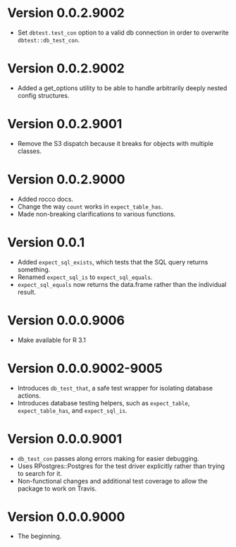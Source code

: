 # Version 0.0.2.9002
- Set `dbtest.test_con` option to a valid db connection in order to overwrite `dbtest::db_test_con`.

# Version 0.0.2.9002
- Added a get_options utility to be able to handle arbitrarily deeply nested config structures.

# Version 0.0.2.9001
- Remove the S3 dispatch because it breaks for objects with multiple classes.

# Version 0.0.2.9000
- Added rocco docs.
- Change the way `count` works in `expect_table_has`.
- Made non-breaking clarifications to various functions.

# Version 0.0.1
- Added `expect_sql_exists`, which tests that the SQL query returns something.
- Renamed `expect_sql_is` to `expect_sql_equals`.
- `expect_sql_equals` now returns the data.frame rather than the individual result.

# Version 0.0.0.9006
- Make available for R 3.1

# Version 0.0.0.9002-9005
- Introduces `db_test_that`, a safe test wrapper for isolating database actions.
- Introduces database testing helpers, such as `expect_table`, `expect_table_has`, and `expect_sql_is`.

# Version 0.0.0.9001
- `db_test_con` passes along errors making for easier debugging.
- Uses RPostgres::Postgres for the test driver explicitly rather than trying to search for it.
- Non-functional changes and additional test coverage to allow the package to work on Travis.

# Version 0.0.0.9000
- The beginning.
